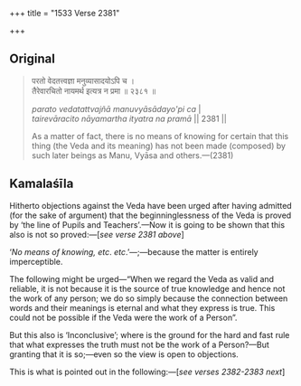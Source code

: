 +++
title = "1533 Verse 2381"

+++
## Original 
>
> परतो वेदतत्त्वज्ञा मनुव्यासादयोऽपि च ।  
> तैरेवारचितो नायमर्थ इत्यत्र न प्रमा ॥ २३८१ ॥ 
>
> *parato vedatattvajñā manuvyāsādayo'pi ca* \|  
> *tairevāracito nāyamartha ityatra na pramā* \|\| 2381 \|\| 
>
> As a matter of fact, there is no means of knowing for certain that this thing (the Veda and its meaning) has not been made (composed) by such later beings as Manu, Vyāsa and others.—(2381)



## Kamalaśīla

Hitherto objections against the Veda have been urged after having admitted (for the sake of argument) that the beginninglessness of the Veda is proved by ‘the line of Pupils and Teachers’.—Now it is going to be shown that this also is not so proved:—[*see verse 2381 above*]

‘*No means of knowing, etc*. *etc*.’—;—because the matter is entirely imperceptible.

The following might be urged—“When we regard the Veda as valid and reliable, it is not because it is the source of true knowledge and hence not the work of any person; we do so simply because the connection between words and their meanings is eternal and what they express is true. This could not be possible if the Veda were the work of a Person”.

But this also is ‘Inconclusive’; where is the ground for the hard and fast rule that what expresses the truth must not be the work of a Person?—But granting that it is so;—even so the view is open to objections.

This is what is pointed out in the following:—[*see verses 2382-2383 next*]


